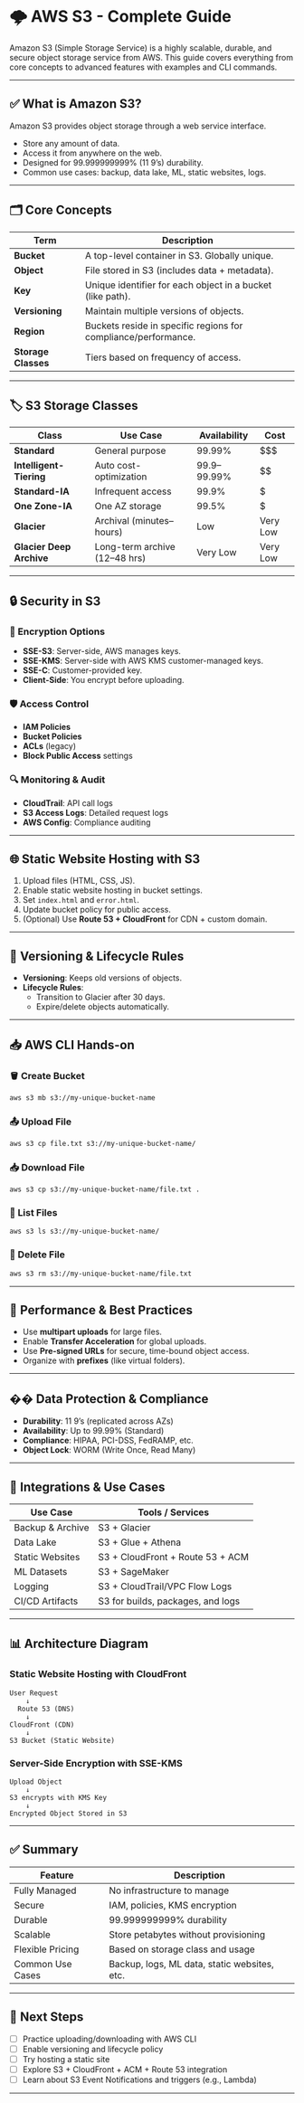 
# 🌩️ AWS S3 - Complete Guide

Amazon S3 (Simple Storage Service) is a highly scalable, durable, and secure object storage service from AWS. This guide 
covers everything from core concepts to advanced features with examples and CLI commands.

---

## ✅ What is Amazon S3?

Amazon S3 provides object storage through a web service interface.

- Store any amount of data.
- Access it from anywhere on the web.
- Designed for 99.999999999% (11 9’s) durability.
- Common use cases: backup, data lake, ML, static websites, logs.

---

## 🗂️ Core Concepts

| Term        | Description                                                  |
|-------------|--------------------------------------------------------------|
| **Bucket**  | A top-level container in S3. Globally unique.                |
| **Object**  | File stored in S3 (includes data + metadata).                |
| **Key**     | Unique identifier for each object in a bucket (like path).   |
| **Versioning** | Maintain multiple versions of objects.                    |
| **Region**  | Buckets reside in specific regions for compliance/performance. |
| **Storage Classes** | Tiers based on frequency of access.                  |

---

## 🏷️ S3 Storage Classes

| Class               | Use Case                            | Availability | Cost       |
|---------------------|-------------------------------------|--------------|------------|
| **Standard**        | General purpose                     | 99.99%       | $$$        |
| **Intelligent-Tiering** | Auto cost-optimization         | 99.9–99.99%  | $$         |
| **Standard-IA**     | Infrequent access                   | 99.9%        | $          |
| **One Zone-IA**     | One AZ storage                      | 99.5%        | $          |
| **Glacier**         | Archival (minutes–hours)            | Low          | Very Low   |
| **Glacier Deep Archive** | Long-term archive (12–48 hrs) | Very Low     | Very Low   |

---

## 🔒 Security in S3

### 🔐 Encryption Options

- **SSE-S3**: Server-side, AWS manages keys.
- **SSE-KMS**: Server-side with AWS KMS customer-managed keys.
- **SSE-C**: Customer-provided key.
- **Client-Side**: You encrypt before uploading.

### 🛡 Access Control

- **IAM Policies**
- **Bucket Policies**
- **ACLs** (legacy)
- **Block Public Access** settings

### 🔍 Monitoring & Audit

- **CloudTrail**: API call logs
- **S3 Access Logs**: Detailed request logs
- **AWS Config**: Compliance auditing

---

## 🌐 Static Website Hosting with S3

1. Upload files (HTML, CSS, JS).
2. Enable static website hosting in bucket settings.
3. Set `index.html` and `error.html`.
4. Update bucket policy for public access.
5. (Optional) Use **Route 53 + CloudFront** for CDN + custom domain.

---

## 🔁 Versioning & Lifecycle Rules

- **Versioning**: Keeps old versions of objects.
- **Lifecycle Rules**:
  - Transition to Glacier after 30 days.
  - Expire/delete objects automatically.

---

## 📥 AWS CLI Hands-on

### 🪣 Create Bucket
```bash
aws s3 mb s3://my-unique-bucket-name
```

### 📤 Upload File
```bash
aws s3 cp file.txt s3://my-unique-bucket-name/
```

### 📥 Download File
```bash
aws s3 cp s3://my-unique-bucket-name/file.txt .
```

### 📜 List Files
```bash
aws s3 ls s3://my-unique-bucket-name/
```

### 🧽 Delete File
```bash
aws s3 rm s3://my-unique-bucket-name/file.txt
```

---

## 🧠 Performance & Best Practices

- Use **multipart uploads** for large files.
- Enable **Transfer Acceleration** for global uploads.
- Use **Pre-signed URLs** for secure, time-bound object access.
- Organize with **prefixes** (like virtual folders).

---

## ��️ Data Protection & Compliance

- **Durability**: 11 9’s (replicated across AZs)
- **Availability**: Up to 99.99% (Standard)
- **Compliance**: HIPAA, PCI-DSS, FedRAMP, etc.
- **Object Lock**: WORM (Write Once, Read Many)

---

## 🧩 Integrations & Use Cases

| Use Case         | Tools / Services                       |
|------------------|----------------------------------------|
| Backup & Archive | S3 + Glacier                           |
| Data Lake        | S3 + Glue + Athena                     |
| Static Websites  | S3 + CloudFront + Route 53 + ACM       |
| ML Datasets      | S3 + SageMaker                         |
| Logging          | S3 + CloudTrail/VPC Flow Logs          |
| CI/CD Artifacts  | S3 for builds, packages, and logs      |

---

## 📊 Architecture Diagram

### Static Website Hosting with CloudFront

```plaintext
User Request
    ↓
  Route 53 (DNS)
    ↓
CloudFront (CDN)
    ↓
S3 Bucket (Static Website)
```

### Server-Side Encryption with SSE-KMS

```plaintext
Upload Object
    ↓
S3 encrypts with KMS Key
    ↓
Encrypted Object Stored in S3
```

---

## ✅ Summary

| Feature            | Description                                     |
|--------------------|-------------------------------------------------|
| Fully Managed      | No infrastructure to manage                     |
| Secure             | IAM, policies, KMS encryption                   |
| Durable            | 99.999999999% durability                        |
| Scalable           | Store petabytes without provisioning            |
| Flexible Pricing   | Based on storage class and usage                |
| Common Use Cases   | Backup, logs, ML data, static websites, etc.    |

---

## 📌 Next Steps

- [ ] Practice uploading/downloading with AWS CLI
- [ ] Enable versioning and lifecycle policy
- [ ] Try hosting a static site
- [ ] Explore S3 + CloudFront + ACM + Route 53 integration
- [ ] Learn about S3 Event Notifications and triggers (e.g., Lambda)

---

